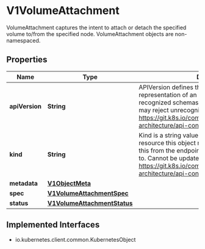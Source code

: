 

# V1VolumeAttachment

VolumeAttachment captures the intent to attach or detach the specified volume to/from the specified node.  VolumeAttachment objects are non-namespaced.

## Properties

| Name | Type | Description | Notes |
|------------ | ------------- | ------------- | -------------|
|**apiVersion** | **String** | APIVersion defines the versioned schema of this representation of an object. Servers should convert recognized schemas to the latest internal value, and may reject unrecognized values. More info: https://git.k8s.io/community/contributors/devel/sig-architecture/api-conventions.md#resources |  [optional] |
|**kind** | **String** | Kind is a string value representing the REST resource this object represents. Servers may infer this from the endpoint the client submits requests to. Cannot be updated. In CamelCase. More info: https://git.k8s.io/community/contributors/devel/sig-architecture/api-conventions.md#types-kinds |  [optional] |
|**metadata** | [**V1ObjectMeta**](V1ObjectMeta.md) |  |  [optional] |
|**spec** | [**V1VolumeAttachmentSpec**](V1VolumeAttachmentSpec.md) |  |  |
|**status** | [**V1VolumeAttachmentStatus**](V1VolumeAttachmentStatus.md) |  |  [optional] |


## Implemented Interfaces

* io.kubernetes.client.common.KubernetesObject


